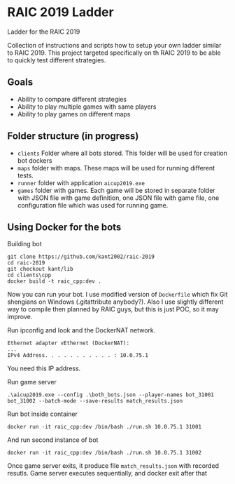 # RAIC 2019 Ladder
Ladder for the RAIC 2019

Collection of instructions and scripts how to setup your own ladder similar to RAIC 2019.
This project targeted specifically on th RAIC 2019 to be able to quickly test different strategies.

## Goals
- Ability to compare different strategies
- Ability to play multiple games with same players
- Ability to play games on different maps


##  Folder structure (in progress)

- `clients` Folder where all bots stored. This folder will be used for creation bot dockers 
- `maps` folder with maps. These maps will be used for running different tests.
- `runner` folder with application `aicup2019.exe`
- `games` folder with games. Each game will be stored in separate folder with JSON file with game definition, one JSON file with game file, one configuration file which was used for running game. 

## Using Docker for the bots

Building bot

    git clone https://github.com/kant2002/raic-2019
    cd raic-2019
    git checkout kant/lib
    cd clients\cpp
    docker build -t raic_cpp:dev .

Now you can run your bot. I use modified version of `Dockerfile` which fix Git shengians on Windows (.gitattribute anybody?). Also I use slightly different way to compile then planned by RAIC guys, but this is just POC, so it may improve.

Run ipconfig and look and the DockerNAT network.

    Ethernet adapter vEthernet (DockerNAT):
    ...
    IPv4 Address. . . . . . . . . . . : 10.0.75.1

You need this IP address.

Run game server

    .\aicup2019.exe --config .\both_bots.json --player-names bot_31001 bot_31002 --batch-mode --save-results match_results.json

Run bot inside container

    docker run -it raic_cpp:dev /bin/bash ./run.sh 10.0.75.1 31001

And run second instance of bot

    docker run -it raic_cpp:dev /bin/bash ./run.sh 10.0.75.1 31002

Once game server exits, it produce file `match_results.json` with recorded resutls. Game server executes sequentially, and docker exit after that
